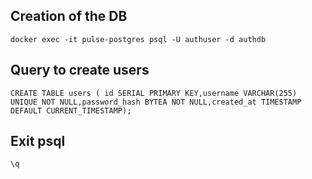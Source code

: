 ## Creation of the DB

`docker exec -it pulse-postgres psql -U authuser -d authdb`

## Query to create users

`CREATE TABLE users ( id SERIAL PRIMARY KEY,username VARCHAR(255) UNIQUE NOT NULL,password_hash BYTEA NOT NULL,created_at TIMESTAMP DEFAULT CURRENT_TIMESTAMP);`

## Exit psql

`\q`

